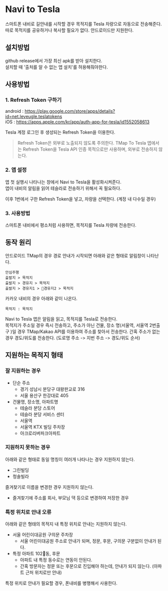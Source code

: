 # Navi to Tesla  
스마트폰 내비로 길안내를 시작할 경우 목적지를 Tesla 차량으로 자동으로 전송해준다. 
따로 목적지를 공유하거나 복사할 필요가 없다.
안드로이드만 지원한다.

## 설치방법
github release에서 가장 최신 apk를 받아 설치한다.  
설치할 때 '출처를 알 수 없는 앱 설치'를 허용해줘야한다. 


## 사용방법  
### 1. Refresh Token 구하기  
android : https://play.google.com/store/apps/details?id=net.leveugle.teslatokens  
iOS : https://apps.apple.com/kr/app/auth-app-for-tesla/id1552058613  
  
Tesla 계정 로그인 후 생성되는 Refresh Token을 이용한다.

> Refresh Token은 외부로 노출되지 않도록 주의한다.
> TMap To Tesla 앱에서는 Refresh Token을 Tesla API 인증 목적으로만 사용하며, 외부로 전송하지 않는다.

### 2. 앱 설정
앱 첫 실행시 나타나는 창에서 Navi to Tesla을 활성화시켜준다.  
앱이 내비의 알림을 읽어 테슬라로 전송하기 위해서 꼭 필요하다.  

이후 1번에서 구한 Refresh Token을 넣고, 차량을 선택한다. (계정 내 다수일 경우)


### 3. 사용방법
스마트폰 내비에서 평소처럼 사용하면, 목적지를 Tesla 차량에 전송한다.

## 동작 원리
안드로이드 TMap의 경우 경로 안내가 시작되면 아래와 같은 형태로 알림창이 나타난다.
```
안심주행
출발지 > 목적지
출발지 > 경유지 > 목적지
출발지 > 경유지1 > 경유지2 > 목적지
```
카카오 내비의 경우 아래와 같이 나온다.
```
목적지 : 목적지 
```

Navi to Tesla 앱은 알림을 읽고, 목적지를 Tesla로 전송한다.  
목적지가 주소일 경우 즉시 전송하고, 주소가 아닌 건물, 장소 명(서울역, 서울역 2번출구 )일 경우 TMap/Kakao API를 이용하여 주소를 찾아서 전송한다.
간혹 주소가 없는 경우 경도/위도를 전송한다. (도로명 주소 -> 지번 주소 -> 경도/위도 순서)

## 지원하는 목적지 형태
### 잘 지원하는 경우
 - 단순 주소 
	 - 경기 성남시 분당구 대왕판교로 316
	 - 서울 용산구 한강대로 405 
 - 건물명, 장소명, 아파트명
	 - 테슬라 분당 스토어
	 - 테슬라 분당 서비스 센터
	 - 서울역
	 - 서울역 KTX 빌딩 주차장
	 - 아크로리버파크아파트

### 지원하지 못하는 경우
아래와 같은 형태로 동일 명칭이 여러개 나타나는 경우 지원하지 않는다.
- 그린빌딩 
- 청솔빌라

즐겨찾기로 이름을 변경한 경우 지원하지 않는다.
- 즐겨찾기에 주소를 회사, 부모님 댁 등으로 변경하여 저장한 경우

### 특정 위치로 안내 오류
아래와 같은 형태의 목적지 내 특정 위치로 안내는 지원하지 않는다.
- 서울 어린이대공원 구의문 주차장
	- 서울 어린이대공원 주소로 안내가 되며, 정문, 후문, 구의문 구분없이 안내가 된다.
- 특정 아파트 102동, 후문
	- 아파트 내 특정 동수로는 연동이 안된다.
	- 간혹 방문자는 정문 또는 후문으로 진입해야 하는데, 안내가 되지 않는다. (아파트 근처 위치로만 안내)

특정 위치로 안내가 필요할 경우, 폰내비를 병행해서 사용한다.

